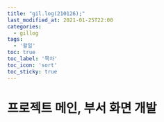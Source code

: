 ```yaml
---
title: "gil.log(210126);"
last_modified_at: 2021-01-25T22:00
categories: 
  - gillog
tags: 
  - '할일'
toc: true
toc_label: '목차'
toc_icon: 'sort'
toc_sticky: true
---
```

# 프로젝트 메인, 부서 화면 개발